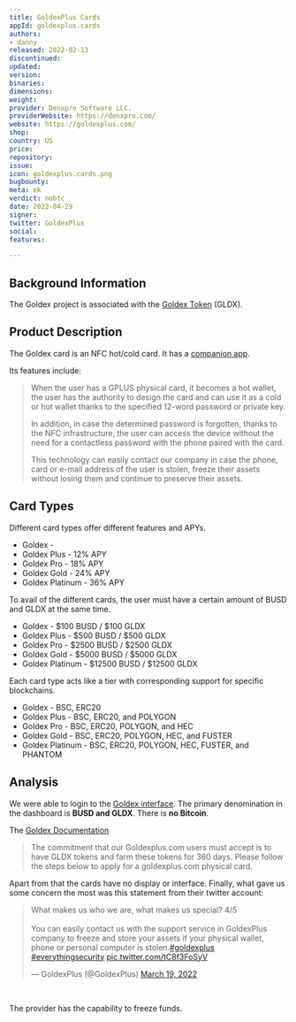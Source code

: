 ```yaml
---
title: GoldexPlus Cards
appId: goldexplus.cards
authors:
- danny
released: 2022-02-13
discontinued: 
updated: 
version: 
binaries: 
dimensions: 
weight: 
provider: Denxpro Software LLC.
providerWebsite: https://denxpro.com/
website: https://goldexplus.com/
shop: 
country: US
price: 
repository: 
issue: 
icon: goldexplus.cards.png
bugbounty: 
meta: ok
verdict: nobtc
date: 2022-04-29
signer: 
twitter: GoldexPlus
social: 
features: 

---
```


## Background Information 

The Goldex project is associated with the [Goldex Token](https://etherscan.io/contractdiffchecker?a1=0xc631120155621ee625835ec810b9885cdd764cd6) (GLDX). 

## Product Description 

The Goldex card is an NFC hot/cold card. It has a [companion app](https://play.google.com/store/apps/details?id=com.denxpro.plus). 

Its features include: 

> When the user has a GPLUS physical card, it becomes a hot wallet, the user has the authority to design the card and can use it as a cold or hot wallet thanks to the specified 12-word password or private key.
>
> In addition, in case the determined password is forgotten, thanks to the NFC infrastructure, the user can access the device without the need for a contactless password with the phone paired with the card.
> 
> This technology can easily contact our company in case the phone, card or e-mail address of the user is stolen, freeze their assets without losing them and continue to preserve their assets.

## Card Types 

Different card types offer different features and APYs.

- Goldex - 
- Goldex Plus - 12% APY
- Goldex Pro - 18% APY
- Goldex Gold - 24% APY
- Goldex Platinum - 36% APY

To avail of the different cards, the user must have a certain amount of BUSD and GLDX at the same time. 

- Goldex - $100 BUSD / $100 GLDX
- Goldex Plus - $500 BUSD / $500 GLDX
- Goldex Pro - $2500 BUSD / $2500 GLDX
- Goldex Gold - $5000 BUSD / $5000 GLDX 
- Goldex Platinum - $12500 BUSD / $12500 GLDX

Each card type acts like a tier with corresponding support for specific blockchains.

- Goldex - BSC, ERC20
- Goldex Plus - BSC, ERC20, and POLYGON
- Goldex Pro - BSC, ERC20, POLYGON, and HEC
- Goldex Gold - BSC, ERC20, POLYGON, HEC, and FUSTER
- Goldex Platinum - BSC, ERC20, POLYGON, HEC, FUSTER, and PHANTOM

## Analysis 

We were able to login to the [Goldex interface](https://goldexplus.com/app/). The primary denomination in the dashboard is **BUSD and GLDX**. There is **no Bitcoin**. 

The [Goldex Documentation](https://goldexplus.gitbook.io/goldexplus/)

> The commitment that our Goldexplus.com users must accept is to have GLDX tokens and farm these tokens for 360 days. Please follow the steps below to apply for a goldexplus.com physical card.

Apart from that the cards have no display or interface. Finally, what gave us some concern the most was this statement from their twitter account: 

<blockquote class="twitter-tweet"><p lang="en" dir="ltr">What makes us who we are, what makes us special? 4/5<br><br>You can easily contact us with the support service in GoldexPlus company to freeze and store your assets if your physical wallet, phone or personal computer is stolen.<a href="https://twitter.com/hashtag/goldexplus?src=hash&amp;ref_src=twsrc%5Etfw">#goldexplus</a> <a href="https://twitter.com/hashtag/everythingsecurity?src=hash&amp;ref_src=twsrc%5Etfw">#everythingsecurity</a> <a href="https://t.co/tC8f3FoSyV">pic.twitter.com/tC8f3FoSyV</a></p>&mdash; GoldexPlus (@GoldexPlus) <a href="https://twitter.com/GoldexPlus/status/1505203735001247747?ref_src=twsrc%5Etfw">March 19, 2022</a></blockquote> <script async src="https://platform.twitter.com/widgets.js" charset="utf-8"></script><br /> 

The provider has the capability to freeze funds. 
